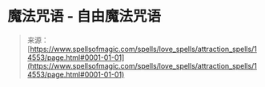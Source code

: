 <!--yml

分类：未分类

日期：2024-06-12 18:53:31

-->

# 魔法咒语 - 自由魔法咒语

> 来源：[https://www.spellsofmagic.com/spells/love_spells/attraction_spells/14553/page.html#0001-01-01](https://www.spellsofmagic.com/spells/love_spells/attraction_spells/14553/page.html#0001-01-01)
